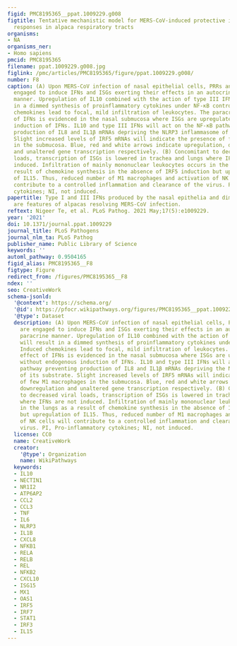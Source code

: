 ```yaml
---
figid: PMC8195365__ppat.1009229.g008
figtitle: Tentative mechanistic model for MERS-CoV-induced protective innate immune
  responses in alpaca respiratory tracts
organisms:
- NA
organisms_ner:
- Homo sapiens
pmcid: PMC8195365
filename: ppat.1009229.g008.jpg
figlink: /pmc/articles/PMC8195365/figure/ppat.1009229.g008/
number: F8
caption: (A) Upon MERS-CoV infection of nasal epithelial cells, PRRs and IRFs are
  engaged to induce IFNs and ISGs exerting their effects in an autocrine or paracrine
  manner. Upregulation of IL10 combined with the action of type III IFNs will result
  in a dimmed synthesis of proinflammatory cytokines under NF-κB control. Induced
  chemokines lead to focal, mild infiltration of leukocytes. The paracrine effect
  of IFNs is evidenced in the nasal submucosa where ISGs are upregulated without endogenous
  induction of IFNs. IL10 and type III IFNs will act on the NF-κB pathway preventing
  production of IL8 and IL1β mRNAs depriving the NLRP3 inflammasome of its substrate.
  Slight increased levels of IRF5 mRNAs will indicate the presence of few M1 macrophages
  in the submucosa. Blue, red and white arrows indicate upregulation, downregulation
  and unaltered gene transcription respectively. (B) Concomitant to decreased viral
  loads, transcription of ISGs is lowered in trachea and lungs where IFNs are not
  induced. Infiltration of mainly mononuclear leukocytes occurs in the lungs as a
  result of chemokine synthesis in the absence of IRF5 induction but upregulation
  of IL15. Thus, reduced number of M1 macrophages and activation of NK cells will
  contribute to a controlled inflammation and clearance of the virus. PI, Pro-inflammatory
  cytokines; NI, not induced.
papertitle: Type I and III IFNs produced by the nasal epithelia and dimmed inflammation
  are features of alpacas resolving MERS-CoV infection.
reftext: Nigeer Te, et al. PLoS Pathog. 2021 May;17(5):e1009229.
year: '2021'
doi: 10.1371/journal.ppat.1009229
journal_title: PLoS Pathogens
journal_nlm_ta: PLoS Pathog
publisher_name: Public Library of Science
keywords: ''
automl_pathway: 0.9504165
figid_alias: PMC8195365__F8
figtype: Figure
redirect_from: /figures/PMC8195365__F8
ndex: ''
seo: CreativeWork
schema-jsonld:
  '@context': https://schema.org/
  '@id': https://pfocr.wikipathways.org/figures/PMC8195365__ppat.1009229.g008.html
  '@type': Dataset
  description: (A) Upon MERS-CoV infection of nasal epithelial cells, PRRs and IRFs
    are engaged to induce IFNs and ISGs exerting their effects in an autocrine or
    paracrine manner. Upregulation of IL10 combined with the action of type III IFNs
    will result in a dimmed synthesis of proinflammatory cytokines under NF-κB control.
    Induced chemokines lead to focal, mild infiltration of leukocytes. The paracrine
    effect of IFNs is evidenced in the nasal submucosa where ISGs are upregulated
    without endogenous induction of IFNs. IL10 and type III IFNs will act on the NF-κB
    pathway preventing production of IL8 and IL1β mRNAs depriving the NLRP3 inflammasome
    of its substrate. Slight increased levels of IRF5 mRNAs will indicate the presence
    of few M1 macrophages in the submucosa. Blue, red and white arrows indicate upregulation,
    downregulation and unaltered gene transcription respectively. (B) Concomitant
    to decreased viral loads, transcription of ISGs is lowered in trachea and lungs
    where IFNs are not induced. Infiltration of mainly mononuclear leukocytes occurs
    in the lungs as a result of chemokine synthesis in the absence of IRF5 induction
    but upregulation of IL15. Thus, reduced number of M1 macrophages and activation
    of NK cells will contribute to a controlled inflammation and clearance of the
    virus. PI, Pro-inflammatory cytokines; NI, not induced.
  license: CC0
  name: CreativeWork
  creator:
    '@type': Organization
    name: WikiPathways
  keywords:
  - IL10
  - NECTIN1
  - NR1I2
  - ATP6AP2
  - CCL2
  - CCL3
  - TNF
  - IL6
  - NLRP3
  - IL1B
  - CXCL8
  - NFKB1
  - RELA
  - RELB
  - REL
  - NFKB2
  - CXCL10
  - ISG15
  - MX1
  - OAS1
  - IRF5
  - IRF7
  - STAT1
  - IRF3
  - IL15
---
```

